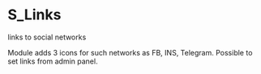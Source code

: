 # S_Links
links to social networks

Module adds 3 icons for such networks as FB, INS, Telegram. 
Possible to set links from admin panel. 

